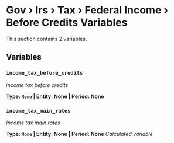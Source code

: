 # Gov › Irs › Tax › Federal Income › Before Credits Variables

This section contains 2 variables.

## Variables

### `income_tax_before_credits`
*income tax before credits*

**Type: `None` | Entity: None | Period: None**

### `income_tax_main_rates`
*Income tax main rates*

**Type: `None` | Entity: None | Period: None**
*Calculated variable*

